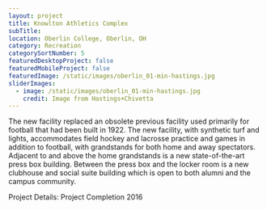 ```yaml
---
layout: project
title: Knowlton Athletics Complex
subTitle:
location: Oberlin College, Oberlin, OH
category: Recreation
categorySortNumber: 5
featuredDesktopProject: false
featuredMobileProject: false
featuredImage: /static/images/oberlin_01-min-hastings.jpg
sliderImages:
  - image: /static/images/oberlin_01-min-hastings.jpg
    credit: Image from Hastings+Chivetta
---
```

The new facility replaced an obsolete previous facility used primarily for football that had been built in 1922.  The new facility, with synthetic turf and lights, accommodates field hockey and lacrosse practice and games in addition to football, with grandstands for both home and away spectators.  Adjacent to and above the home grandstands is a new state-of-the-art press box building.  Between the press box and the locker room is a new clubhouse and social suite building which is open to both alumni and the campus community.

Project Details:  Project Completion 2016



































